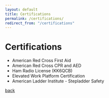 ```yaml
---
layout: default
title: Certifications
permalink: /certifications/
redirect_from: "/certifications"
---
```


# Certifications
*   American Red Cross First Aid
*   American Red Cross CPR and AED
*   Ham Radio License (KK6QCB)
*   Elevated Work Platform Certification
*   American Ladder Institute - Stepladder Safety

[back](./)